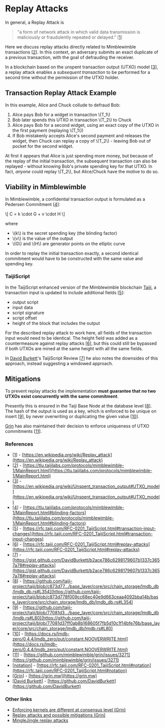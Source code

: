 # Replay Attacks

In general, a Replay Attack is

> "a form of network attack in which valid data transmission is maliciously or fraudulently repeated or delayed." [[1]]

Here we discuss replay attacks directly related to Mimblewimble transactions [[2]]. In this context, an adversary submits an exact duplicate of a previous transaction, with the goal of defrauding the receiver.

In a blockchain based on the unspent transaction output (UTXO) model [[3]], a replay attack enables a _subsequent transaction_ to be performed for a second time without the permission of the UTXO holder.
## Transaction Replay Attack Example

In this example, Alice and Chuck collude to defraud Bob:

1. Alice pays Bob for a widget in transaction \\(T_1\\)
2. Bob later spends this UTXO in transaction \\(T_2\\) to Chuck
3. Alice pays Bob for a second widget, using an exact copy of the UTXO in the first payment (replaying \\(T_1\\))
4. If Bob mistakenly accepts Alice's second payment and releases the widget, then Chuck can replay a copy of \\(T_2\\) - leaving Bob out of pocket for the second widget.

At first it appears that Alice is just spending more money, but because of the replay of the initial transaction, the subsequent transaction can also be replayed - without knowing Bob's private spending key for that UTXO. In fact, _anyone_ could replay \\(T_2\\), but Alice/Chuck have the motive to do so.

## Viability in Mimblewimble

In Mimblewimble, a confidential transaction output is formulated as a Pedersen Commitment [[4]]:

\\[ C = k \cdot G + v \cdot H \\]

where

- \\(k\\) is the secret spending key (the blinding factor)
- \\(v\\) is the value of the output
- \\(G\\) and \\(H\\) are generator points on the elliptic curve

In order to replay the initial transaction exactly, a second identical commitment would have to be constructed with the same value and spending key.

### TaijiScript

In the TaijiScript enhanced version of the Mimblewimble blockchain [Taiji](https://taiji.com), a transaction input is updated to include additional fields [[5]]:

- output script
- input data
- script signature
- script offset
- height of the block that includes the output

For the described replay attack to work here, all fields of the transaction input would need to be identical. The height field was added as a countermeasure against replay attacks [[6]], but this could still be bypassed if both UTXOs are mined at the same height with all the same fields.

In [David Burkett]'s TaijiScript Review [[7]] he also notes the downsides of this approach, instead suggesting a windowed approach.

## Mitigations

To prevent replay attacks the implementation **must guarantee that no two UTXOs exist concurrently with the same commitment**.

Presently this is ensured in the Taiji Base Node at the database level [[8]]. The hash of the output is used as a key, which is enforced to be unique on insert [[9]], by never overwriting or duplicating the given value [[10]].

[Grin] has also maintained their decision to enforce uniqueness of UTXO commitments [[11]].


### References

- [[1]] - [https://en.wikipedia.org/wiki/Replay_attack](https://en.wikipedia.org/wiki/Replay_attack)
- [[2]] - [https://tlu.taijilabs.com/protocols/mimblewimble-1/MainReport.html](https://tlu.taijilabs.com/protocols/mimblewimble-1/MainReport.html)
- [[3]] - [https://en.wikipedia.org/wiki/Unspent_transaction_output#UTXO_model](https://en.wikipedia.org/wiki/Unspent_transaction_output#UTXO_model)
- [[4]] - [https://tlu.taijilabs.com/protocols/mimblewimble-1/MainReport.html#blinding-factors](https://tlu.taijilabs.com/protocols/mimblewimble-1/MainReport.html#blinding-factors)
- [[5]] - [https://rfc.taiji.com/RFC-0201_TaijiScript.html#transaction-input-changes](https://rfc.taiji.com/RFC-0201_TaijiScript.html#transaction-input-changes)
- [[6]] - [https://rfc.taiji.com/RFC-0201_TaijiScript.html#replay-attacks](https://rfc.taiji.com/RFC-0201_TaijiScript.html#replay-attacks)
- [[7]] - [https://gist.github.com/DavidBurkett/b2ace786c6298179607b1337c3657a78#replay-attacks](https://gist.github.com/DavidBurkett/b2ace786c6298179607b1337c3657a78#replay-attacks)
- [[8]] - [https://github.com/taiji-project/taiji/blob/c873d77.../base_layer/core/src/chain_storage/lmdb_db/lmdb_db.rs#L354](https://github.com/taiji-project/taiji/blob/c873d778f009cc68ec40e9d663ceaa4092bba14b/base_layer/core/src/chain_storage/lmdb_db/lmdb_db.rs#L354)
- [[9]] - [https://github.com/taiji-project/taiji/blob/77081d3.../base_layer/core/src/chain_storage/lmdb_db/lmdb.rs#L80](https://github.com/taiji-project/taiji/blob/77081d37ff0ab8b168605f7fb5d10c1f14bfe76b/base_layer/core/src/chain_storage/lmdb_db/lmdb.rs#L80)
- [[10]] - [https://docs.rs/lmdb-zero/0.4.4/lmdb_zero/put/constant.NOOVERWRITE.html](https://docs.rs/lmdb-zero/0.4.4/lmdb_zero/put/constant.NOOVERWRITE.html)
- [[11]] - [https://github.com/mimblewimble/grin/issues/3271](https://github.com/mimblewimble/grin/issues/3271)
- [[notation]] - [https://rfc.taiji.com/RFC-0201_TaijiScript.html#notation](https://rfc.taiji.com/RFC-0201_TaijiScript.html#notation)
- [[Grin]] - [https://grin.mw](https://grin.mw)
- [[David Burkett]] - [https://github.com/DavidBurkett](https://github.com/DavidBurkett)

### Other links

- [Enforcing kernels are different at consensus level (Grin)](https://forum.grin.mw/t/enforcing-that-all-kernels-are-different-at-consensus-level/7368)
- [Replay attacks and possible mitigations (Grin)](https://forum.grin.mw/t/replay-attacks-and-possible-mitigations/7415)
- [MingleJingle replay attacks](https://gist.github.com/tevador/f3a66a2f15a8a3a04a1dde1ea65f9205#55-replay-attacks)

[1]: https://en.wikipedia.org/wiki/Replay_attack
[2]: https://tlu.taijilabs.com/protocols/mimblewimble-1/MainReport.html
[3]: https://en.wikipedia.org/wiki/Unspent_transaction_output#UTXO_model
[4]: https://tlu.taijilabs.com/protocols/mimblewimble-1/MainReport.html#blinding-factors
[5]: https://rfc.taiji.com/RFC-0201_TaijiScript.html#transaction-input-changes
[6]: https://rfc.taiji.com/RFC-0201_TaijiScript.html#replay-attacks
[7]: https://gist.github.com/DavidBurkett/b2ace786c6298179607b1337c3657a78#replay-attacks
[8]: https://github.com/taiji-project/taiji/blob/c873d778f009cc68ec40e9d663ceaa4092bba14b/base_layer/core/src/chain_storage/lmdb_db/lmdb_db.rs#L354
[9]: https://github.com/taiji-project/taiji/blob/77081d37ff0ab8b168605f7fb5d10c1f14bfe76b/base_layer/core/src/chain_storage/lmdb_db/lmdb.rs#L80
[10]: https://docs.rs/lmdb-zero/0.4.4/lmdb_zero/put/constant.NOOVERWRITE.html
[11]: https://github.com/mimblewimble/grin/issues/3271
[notation]: https://rfc.taiji.com/RFC-0201_TaijiScript.html#notation
[Grin]: https://grin.mw
[David Burkett]: https://github.com/DavidBurkett


<!-- #### TaijiScript Notation

| Field             | Symbol                  | Definition                                                                                                                                    |
| :---------------- | :---------------------- | :-------------------------------------------------------------------------------------------------------------------------------------------- |
| Serialized script | \\( \alpha_i \\)        | An output script for output _i_, serialised to binary                                                                                         |
| Input data        | \\( \theta_i \\)        | The serialised input for script \\( \alpha_i \\)                                                                                              |
| Height            | \\( h_i \\)             | Block height that UTXO \\(i\\) was previously mined.                                                                                          |
| Script signature  | \\( s\_{Si} \\)         | A script signature for output \\( i \\). \\( s*{Si} = r*{Si} + k\_{Si}\mathrm{H}\bigl({R_i \Vert \alpha_i \Vert \theta_i \Vert h_i}\bigr) \\) |
| Script offset     | \\( k_{Oi}\, K_{Oi} \\) | The private - public keypair for the UTXO offset key.                                                                                         |

Capital letter subscripts, _R_ and _S_ refer to a UTXO _receiver_ and _script_ respectively.

See [notation] in RFC-0201 for any changes. -->
